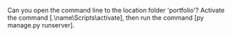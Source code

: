 Can you open the command line to the location folder 'portfolio'? Activate the command [.\name\Scripts\activate], then run the command [py manage.py runserver].
